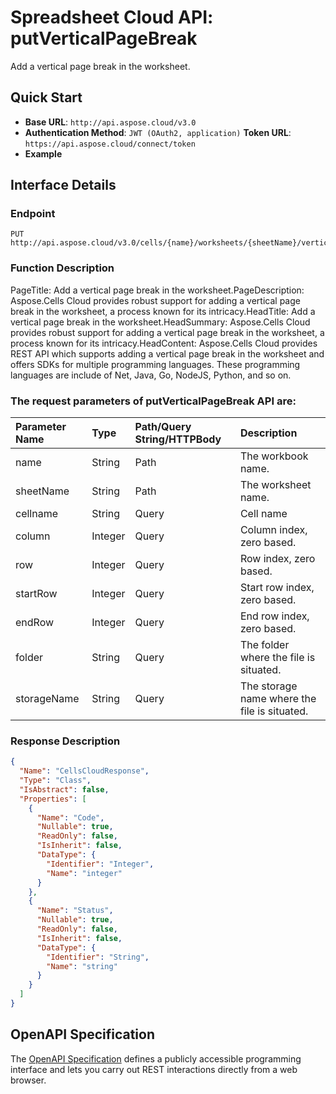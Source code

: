 
# **Spreadsheet Cloud API: putVerticalPageBreak**

Add a vertical page break in the worksheet. 


## **Quick Start**

- **Base URL**: `http://api.aspose.cloud/v3.0`
- **Authentication Method**: `JWT (OAuth2, application)`  **Token URL**: `https://api.aspose.cloud/connect/token`
- **Example** 

## **Interface Details**

### **Endpoint** 

```
PUT http://api.aspose.cloud/v3.0/cells/{name}/worksheets/{sheetName}/verticalpagebreaks
```
### **Function Description**
PageTitle: Add a vertical page break in the worksheet.PageDescription: Aspose.Cells Cloud provides robust support for adding a vertical page break in the worksheet, a process known for its intricacy.HeadTitle: Add a vertical page break in the worksheet.HeadSummary: Aspose.Cells Cloud provides robust support for adding a vertical page break in the worksheet, a process known for its intricacy.HeadContent: Aspose.Cells Cloud provides REST API which supports adding a vertical page break in the worksheet and offers SDKs for multiple programming languages. These programming languages are include of Net, Java, Go, NodeJS, Python, and so on.

### The request parameters of **putVerticalPageBreak** API are: 

| Parameter Name | Type | Path/Query String/HTTPBody | Description | 
| :- | :- | :- |:- | 
|name|String|Path|The workbook name.|
|sheetName|String|Path|The worksheet name.|
|cellname|String|Query|Cell name|
|column|Integer|Query|Column index, zero based.|
|row|Integer|Query|Row index, zero based.|
|startRow|Integer|Query|Start row index, zero based.|
|endRow|Integer|Query|End row index, zero based.|
|folder|String|Query|The folder where the file is situated.|
|storageName|String|Query|The storage name where the file is situated.|

### **Response Description**
```json
{
  "Name": "CellsCloudResponse",
  "Type": "Class",
  "IsAbstract": false,
  "Properties": [
    {
      "Name": "Code",
      "Nullable": true,
      "ReadOnly": false,
      "IsInherit": false,
      "DataType": {
        "Identifier": "Integer",
        "Name": "integer"
      }
    },
    {
      "Name": "Status",
      "Nullable": true,
      "ReadOnly": false,
      "IsInherit": false,
      "DataType": {
        "Identifier": "String",
        "Name": "string"
      }
    }
  ]
}
```


## OpenAPI Specification

The [OpenAPI Specification](https://reference.aspose.cloud/cells/#/PageBreaksController/PutVerticalPageBreak) defines a publicly accessible programming interface and lets you carry out REST interactions directly from a web browser.
